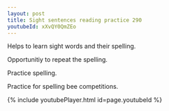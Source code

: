 ```yaml
---
layout: post
title: Sight sentences reading practice 290
youtubeId: xXvQY0QmZEo
---
```

 
 
Helps to learn sight words and their spelling.

Opportunitiy to repeat the spelling. 

Practice spelling. 
 
Practice for spelling bee competitions. 
 
{% include youtubePlayer.html id=page.youtubeId %}
 
 
